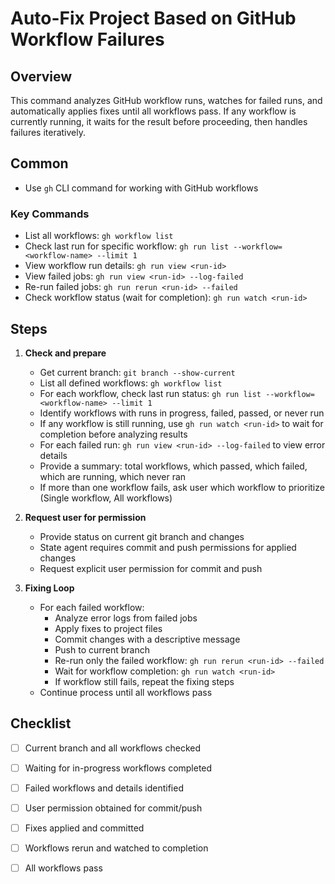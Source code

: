 # Auto-Fix Project Based on GitHub Workflow Failures

## Overview
This command analyzes GitHub workflow runs, watches for failed runs, and automatically applies fixes until all workflows pass. If any workflow is currently running, it waits for the result before proceeding, then handles failures iteratively.

## Common

- Use `gh` CLI command for working with GitHub workflows

### Key Commands
- List all workflows: `gh workflow list`
- Check last run for specific workflow: `gh run list --workflow=<workflow-name> --limit 1`
- View workflow run details: `gh run view <run-id>`
- View failed jobs: `gh run view <run-id> --log-failed`
- Re-run failed jobs: `gh run rerun <run-id> --failed`
- Check workflow status (wait for completion): `gh run watch <run-id>`

## Steps
1. **Check and prepare**
   - Get current branch: `git branch --show-current`
   - List all defined workflows: `gh workflow list`
   - For each workflow, check last run status: `gh run list --workflow=<workflow-name> --limit 1`
   - Identify workflows with runs in progress, failed, passed, or never run
   - If any workflow is still running, use `gh run watch <run-id>` to wait for completion before analyzing results
   - For each failed run: `gh run view <run-id> --log-failed` to view error details
   - Provide a summary: total workflows, which passed, which failed, which are running, which never ran
   - If more than one workflow fails, ask user which workflow to prioritize (Single workflow, All workflows)

2. **Request user for permission**
   - Provide status on current git branch and changes
   - State agent requires commit and push permissions for applied changes
   - Request explicit user permission for commit and push

3. **Fixing Loop**
   - For each failed workflow:
     - Analyze error logs from failed jobs
     - Apply fixes to project files
     - Commit changes with a descriptive message
     - Push to current branch
     - Re-run only the failed workflow: `gh run rerun <run-id> --failed`
     - Wait for workflow completion: `gh run watch <run-id>`
     - If workflow still fails, repeat the fixing steps
   - Continue process until all workflows pass

## Checklist
- [ ] Current branch and all workflows checked
- [ ] Waiting for in-progress workflows completed
- [ ] Failed workflows and details identified
- [ ] User permission obtained for commit/push
- [ ] Fixes applied and committed
- [ ] Workflows rerun and watched to completion
- [ ] All workflows pass

